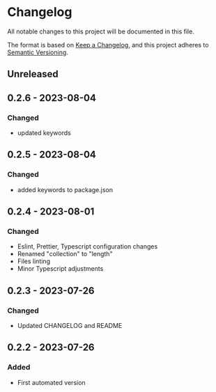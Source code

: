 # Changelog

All notable changes to this project will be documented in this file.

The format is based on [Keep a Changelog](https://keepachangelog.com/en/1.0.0/),
and this project adheres to [Semantic Versioning](https://semver.org/spec/v2.0.0.html).

## Unreleased

## 0.2.6 - 2023-08-04
### Changed
- updated keywords

## 0.2.5 - 2023-08-04
### Changed
- added keywords to package.json

## 0.2.4 - 2023-08-01
### Changed
- Eslint, Prettier, Typescript configuration changes
- Renamed "collection" to "length"
- Files linting
- Minor Typescript adjustments

## 0.2.3 - 2023-07-26
### Changed
- Updated CHANGELOG and README

## 0.2.2 - 2023-07-26
### Added
- First automated version
